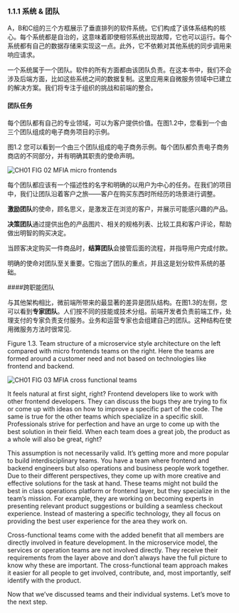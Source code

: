 ### 1.1.1  系统 & 团队

A，B和C组的三个方框展示了垂直排列的软件系统。它们构成了该体系结构的核心。每个系统都是自治的，这意味着即使相邻系统出现故障，它也可以运行。每个系统都有自己的数据存储来实现这一点。此外，它不依赖对其他系统的同步调用来响应请求。

一个系统属于一个团队。软件的所有方面都由该团队负责。在这本书中，我们不会涉及后端方面，比如这些系统之间的数据复制。这里应用来自微服务领域中已建立的解决方案。我们将专注于组织的挑战和前端的整合。

#### 团队任务

每个团队都有自己的专业领域，可以为客户提供价值。在图1.2中，您看到一个由三个团队组成的电子商务项目的示例。

图1.2 您可以看到一个由三个团队组成的电子商务示例。每个团队都负责电子商务商店的不同部分，并有明确其职责的使命声明。

![CH01 FIG 02 MFIA micro frontends](https://dpzbhybb2pdcj.cloudfront.net/geers/v-4/Figures/CH01_FIG_02_MFIA_micro_frontends.png)

每个团队都应该有一个描述性的名字和明确的以用户为中心的任务。在我们的项目中，我们让团队沿着客户之旅——客户在购买东西时所经历的场景进行调整。

**激励团队**的使命，顾名思义，是激发正在浏览的客户，并展示可能感兴趣的产品。

**决策团队**通过提供出色的产品图片、相关的规格列表、比较工具和客户评论，帮助做出明智的购买决定。

当顾客决定购买一件商品时，**结算团队**会接管后面的流程，并指导用户完成付款。

明确的使命对团队至关重要。它指出了团队的重点，并且这是划分软件系统的基础。

####跨职能团队

与其他架构相比，微前端所带来的最显著的差异是团队结构。在图1.3的左侧，您可以看到**专家团队**。人们按不同的技能或技术分组。前端开发者负责前端工作，处理支付的专家负责支付服务。业务和运营专家也会组建自己的团队。这种结构在使用微服务方法时很常见.

Figure 1.3. Team structure of a microservice style architecture on the left compared with micro frontends teams on the right. Here the teams are formed around a customer need and not based on technologies like frontend and backend.

![CH01 FIG 03 MFIA cross functional teams](https://dpzbhybb2pdcj.cloudfront.net/geers/v-4/Figures/CH01_FIG_03_MFIA_cross_functional_teams.png)

It feels natural at first sight, right? Frontend developers like to work with other frontend developers. They can discuss the bugs they are trying to fix or come up with ideas on how to improve a specific part of the code. The same is true for the other teams which specialize in a specific skill. Professionals strive for perfection and have an urge to come up with the best solution in their field. When each team does a great job, the product as a whole will also be great, right?

This assumption is not necessarily valid. It’s getting more and more popular to build interdisciplinary teams. You have a team where frontend and backend engineers but also operations and business people work together. Due to their different perspectives, they come up with more creative and effective solutions for the task at hand. These teams might not build the best in class operations platform or frontend layer, but they specialize in the team’s mission. For example, they are working on becoming experts in presenting relevant product suggestions or building a seamless checkout experience. Instead of mastering a specific technology, they all focus on providing the best user experience for the area they work on.

Cross-functional teams come with the added benefit that all members are directly involved in feature development. In the microservice model, the services or operation teams are not involved directly. They receive their requirements from the layer above and don’t always have the full picture to know why these are important. The cross-functional team approach makes it easier for all people to get involved, contribute, and, most importantly, self identify with the product.

Now that we’ve discussed teams and their individual systems. Let’s move to the next step.